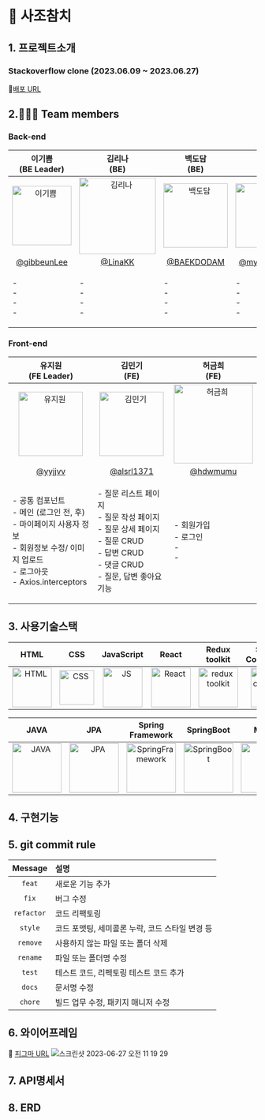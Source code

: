 # 🐠 사조참치 

## 1. 프로젝트소개
### Stackoverflow clone (2023.06.09 ~ 2023.06.27)
🔗[배포 URL]()


## 2.🧑‍🤝‍🧑 Team members

### Back-end
| 이기쁨<br>(BE Leader) | 김리나<br>(BE) | 백도담<br>(BE) | 이명규<br>(BE) |
|:--------:| :--------: | :--------: | :--------: |
| <img src="https://github.com/hdwmumu/my-agora-states-practice/assets/121214030/44f73187-9a34-49e3-a0d3-7cd74b18bd44" alt="이기쁨" width="120" height="120">| <img src="https://github.com/codestates-seb/seb44_pre_004/assets/121214030/374ac993-2902-4d88-9ebd-04721cd365aa" alt="김리나" width="155" height="155"> | <img src="https://github.com/codestates-seb/seb44_pre_004/assets/121214030/47bb5c53-fe02-4ce1-b49c-992b88f24ec7" alt="백도담" width="130" height="130"> | <img src="https://github.com/codestates-seb/seb44_pre_004/assets/121214030/58d4df99-2ca8-4c0f-a7b4-68734803746f" alt="이명규" width="130" height="130"> | 
|[@gibbeunLee](https://github.com/gibbeunLee) | [@LinaKK](https://github.com/LinaKK) | [@BAEKDODAM](https://github.com/BAEKDODAM) | [@myungkyulee](https://github.com/myungkyulee) | 
| <p align="left">- <br/>- <br/>- <br/>- <br/> | <p align="left">- <br/>- <br/>- <br/>- <br/> | <p align="left">- <br/>- <br/>- <br/>- <br/> | <p align="left">- <br/>- <br/>- <br/>- <br/> | 


### Front-end
| 유지원<br>(FE Leader) | 김민기<br>(FE) | 허금희<br>(FE) |
| :--------: | :--------: | :--------: |
| <img src="https://github.com/hdwmumu/my-agora-states-practice/assets/121214030/4a3d7705-82a6-499a-b493-d61eb7554484" alt="유지원" width="130" height="130"> | <img src="https://github.com/hdwmumu/my-agora-states-practice/assets/121214030/3aa80746-ff63-49b2-b5de-ad65574b0717" alt="김민기" width="130" height="130"> | <img src="https://github.com/hdwmumu/my-agora-states-practice/assets/121214030/4e853322-bd76-4fa4-a96c-3dc3ee9bdb0e" alt="허금희" width="160" height="160"> |
| [@yyjjvv](https://github.com/yyjjvv) | [@alsrl1371](https://github.com/alsrl1371) | [@hdwmumu](https://github.com/hdwmumu) |
| <p align="left">- 공통 컴포넌트 <br/>- 메인 (로그인 전, 후) <br/>- 마이페이지 사용자 정보 <br/>- 회원정보 수정/ 이미지 업로드 <br/>- 로그아웃 <br/>- Axios.interceptors <br/>|<p align="left">- 질문 리스트 페이지 <br/>- 질문 작성 페이지 <br/>- 질문 상세 페이지 <br/>- 질문 CRUD <br/>- 답변 CRUD <br/>- 댓글 CRUD <br/>- 질문, 답변 좋아요 기능 |<p align="left">- 회원가입 <br/>- 로그인 <br/>- <br/>- <br/>|


## 3. 사용기술스택
| HTML | CSS | JavaScript | React | Redux toolkit | Styled-<br>Components | esLint | Prettier |
| :---: | :---: | :---: | :---: | :---: | :---: | :---: | :---: |
| <img src="https://github.com/hdwmumu/my-agora-states-practice/assets/121214030/1b0b5d26-23ce-4358-a570-9301cb558b03" alt="HTML" width="80"> | <img src="https://camo.githubusercontent.com/edc736634dd35b0f4008e2f7db456136b9fc0e1e7a4078bb72c7352b1bdf8a7e/68747470733a2f2f776f726c64766563746f726c6f676f2e636f6d2f6c6f676f732f6373732d332e737667" alt="CSS" width="70"> |<img src="https://logos-download.com/wp-content/uploads/2019/01/JavaScript_Logo.png" alt="JS" width="80"> | <img src="https://camo.githubusercontent.com/cbb0ed4ed73eb0bdf880019fe4fd13e0e0b0812435f11ac0d920c8f523a8d8d0/68747470733a2f2f74656368737461636b2d67656e657261746f722e76657263656c2e6170702f72656163742d69636f6e2e737667" alt="React" width="80"> | <img src="https://blog.kakaocdn.net/dn/bPZYdy/btqZDPL6LOM/cnT3tT7MBvCr7IBqr7yce1/img.png" alt="redux toolkit" width="80">| <img src="https://camo.githubusercontent.com/b55c889cdac7759f0e61882c5b533d701ab8bd7a7c8153d824abe52d28ddc5a9/68747470733a2f2f7374796c65642d636f6d706f6e656e74732e636f6d2f6c6f676f2e706e67" alt="styled components" width="80"> | <img src="https://camo.githubusercontent.com/e7eb6839f0d42fffcd7435133609f4fe6a2cad787439321d809c273d66ac4c77/68747470733a2f2f74656368737461636b2d67656e657261746f722e76657263656c2e6170702f65736c696e742d69636f6e2e737667" alt="esLint" width="80"> | <img src="https://camo.githubusercontent.com/82935f72bd8f7a84991ceeb91cba325f0ae3b00f7fb2af42da60a81d3ff631b4/68747470733a2f2f74656368737461636b2d67656e657261746f722e76657263656c2e6170702f70726574746965722d69636f6e2e737667" alt="Prettier" width="80"> |

| JAVA | JPA | Spring<br>Framework | SpringBoot | Mysql | Gradle | IntelliJ<br>IDEA | JWT | Spring<br>Security |
| :---: | :---: | :---: | :---: | :---: | :---: | :---: | :---: | :---: |
| <img src="https://static.vecteezy.com/system/resources/previews/019/899/953/non_2x/java-free-download-free-png.png" alt="JAVA" width="100"> | <img src="" alt="JPA" width="100"> | <img src="https://camo.githubusercontent.com/4545b55c7771bbd175235c80b518dcbbf2f6ee0b984a51ad9363cba8cb70e67c/68747470733a2f2f7777772e766563746f726c6f676f2e7a6f6e652f6c6f676f732f737072696e67696f2f737072696e67696f2d69636f6e2e737667" alt="SpringFramework" width="100"> | <img src="https://camo.githubusercontent.com/113f8f9d91821ab1f8b200859c76ce61336a5b0ad760721179b7a61ae9a9226e/68747470733a2f2f74312e6461756d63646e2e6e65742f6366696c652f746973746f72792f323730333444344635384536363046363136" alt="SpringBoot" width="100"> | <img src="https://camo.githubusercontent.com/b3578157355b1ac74d38d0f89d1022095ba7f7a988db091cef0fa4a62685e87e/68747470733a2f2f74656368737461636b2d67656e657261746f722e76657263656c2e6170702f6d7973716c2d69636f6e2e737667" alt="Mysql" width="100"> | <img src="" alt="Gradle" width="100"> | <img src="" alt="IntelliJ IDEA" width="100"> | <img src="" alt="JWT" width="100"> | <img src="" alt="Spring Security" width="100"> |

## 4. 구현기능


## 5. git commit rule

|  Message   | 설명                                                  |
| :--------: | :---------------------------------------------------- |
| `feat` | 새로운 기능 추가 |
| `fix` | 버그 수정 |
| `refactor` | 코드 리팩토링 |
| `style` | 코드 포맷팅, 세미콜론 누락, 코드 스타일 변경 등 |
| `remove` | 사용하지 않는 파일 또는 폴더 삭제 |
| `rename` | 파일 또는 폴더명 수정 |
| `test` | 테스트 코드, 리펙토링 테스트 코드 추가 |
| `docs` | 문서명 수정 |
| `chore` | 빌드 업무 수정, 패키지 매니저 수정 |

## 6. 와이어프레임
🔖 [피그마 URL](https://www.figma.com/file/bwgcEsrO65wXjtPKxZ9ALZ/%ED%99%94%EB%A9%B4%EC%A0%95%EC%9D%98%EC%84%9C?type=design&node-id=0%3A1&mode=design&t=92XJgmYOl4wtGkVO-1)
![스크린샷 2023-06-27 오전 11 19 29](https://github.com/codestates-seb/seb44_pre_004/assets/101058141/1e9c8697-1b5b-4325-8f98-5f20e6c94163)

## 7. API명세서


## 8. ERD

